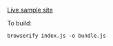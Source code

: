 [Live sample site](https://danfinlay.github.io/ujo-bug-repro/)


To build:

```
browserify index.js -o bundle.js
```
